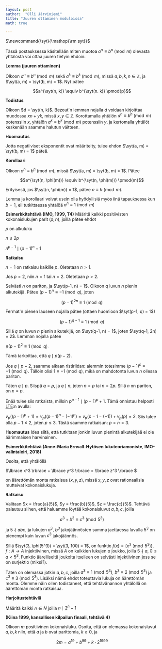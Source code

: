 ```yaml
---
layout: post
author:  "Olli Järviniemi"
title: "Juuren ottaminen moduloissa"
math: true

---
```


<div class="hidden">
$\newcommand{\syt}{\mathop{\rm syt}}$
</div>

Tässä postauksessa käsitellään miten muotoa $a^n \equiv b^n \pmod{m}$ olevasta yhtälöstä voi ottaa juuren tietyin ehdoin.


**Lemma (juuren ottaminen)**

Olkoon $a^n \equiv b^n \pmod{m}$ sekä $a^k \equiv b^k \pmod{m}$, missä $a, b, k, n \in \mathbb{Z}$, ja $\syt(a, m) = \syt(b, m) = 1$. Nyt pätee

$$a^{\syt(n, k)} \equiv b^{\syt(n. k)} \pmod{p}$$

**Todistus**

Olkoon $d = \syt(n, k)$. Bezout'n lemman nojalla $d$ voidaan kirjoittaa muodossa $xn + yk$, missä $x, y \in \mathbb{Z}$. Korottamalla yhtälön $a^n \equiv b^n \pmod{m}$ potenssiin $x$, yhtälön $a^k \equiv b^k \pmod{m}$ potenssiin $y$, ja kertomalla yhtälöt keskenään saamme halutun väitteen.

**Huomautus**

Jotta negatiiviset eksponentit ovat määritelty, tulee ehdon $\syt(a, m) = \syt(b, m) = 1$ päteä.

**Korollaari**

Olkoon $a^n \equiv b^n \pmod{m}$, missä $\syt(a, m) = \syt(b, m) = 1$. Pätee

$$a^{\syt(n, \phi(m))} \equiv b^{\syt(n, \phi(m))} \pmod{m}$$

Erityisesti, jos $\syt(n, \phi(m)) = 1$, pätee $a \equiv b \pmod{m}$.

Lemma ja korollaari voivat usein olla hyödyllisiä myös iinä tapauksessa kun $b = 1$, eli tutkittaessa yhtälöä $a^n \equiv 1 \pmod{m}$

**Esimerkkitehtävä (IMO, 1999, T4)**
Määritä kaikki positiivisten kokonaislukujen parit $(p, n)$, joilla pätee ehdot

$p$ on alkuluku

$n \le 2p$

$n^{p-1} \mid (p-1)^n + 1$

**Ratkaisu**

$n = 1$ on ratkaisu kaikille $p$. Oletetaan $n > 1$.

Jos $p = 2$, niin $n = 1$ tai $n = 2$. Oletetaan $p > 2$.

Selvästi $n$ on pariton, ja $\syt(p-1, n) = 1$. Olkoon $q$ luvun $n$ pienin alkutekijä.  Pätee
$(p-1)^n \equiv -1 \pmod{q}$, joten

$$(p-1)^{2n} \equiv 1 \pmod{q}$$

Fermat'n pienen lauseen nojalla pätee (ottaen huomioon $\syt(p-1, q) = 1$)

$$(p-1)^{q-1} \equiv 1 \pmod{q}$$

Sillä $q$ on luvun $n$ pienin alkutekijä, on $\syt(q-1, n) = 1$, joten $\syt(q-1, 2n) = 2$. Lemman nojalla pätee

$$(p-1)^2 \equiv 1 \pmod{q}$.

Tämä tarkoittaa, että $q \mid p(p-2)$.

Jos $q \mid p-2$, saamme aikaan ristiriidan: aiemmin totesimme $(p-1)^n \equiv -1 \pmod{q}$. Tällöin olisi $1 \equiv -1 \pmod{q}$, mikä on mahdotonta luvun $n$ ollessa pariton.

Täten $q \mid p$. Siispä $q = p$, ja $q \mid n$, joten $n = p$ tai $n = 2p$. Sillä $n$ on pariton, on $n = p$.

Enää tulee siis ratkaista, milloin $p^{p-1} \mid (p-1)^p + 1$. Tämä onnistuu helposti [LTE](http://s3.amazonaws.com/aops-cdn.artofproblemsolving.com/resources/articles/lifting-the-exponent.pdf):n avulla:

$v_p((p-1)^p + 1) = v_p((p-1)^p - (-1)^p) = v_p(p-1 - (-1))  + v_p(p) = 2$. Siis tulee olla $p - 1 \le 2$, joten $p \le 3$. Tästä saamme ratkaisun: $p = n = 3$.

**Huomautus** Idea siitä, että tutkitaan jonkin luvun pienintä alkutekijää ei ole äärimmäisen harvinainen.


**Esimerkkitehtävä (Anne-Maria Ernvall-Hytösen lukuteoriamoniste, IMO-valintaleiri, 2018)**

Osoita, että yhtälöllä

$\lbrace x^3 \rbrace + \lbrace y^3 \rbrace = \lbrace z^3 \rbrace $

on äärettömän monta ratkaisua $(x, y, z)$, missä $x, y, z$ ovat rationaalisia mutteivat kokonaislukuja.

**Ratkaisu**

Valitaan $x = \frac{a}{5}$, $y = \frac{b}{5}$, $z = \frac{c}{5}$. Tehtävä palautuu siihen, että haluamme löytää kokonaisluvut $a, b, c$, joilla

$$a^3 + b^3 \equiv c^3 \pmod{5^3}$$

ja $5 \nmid abc$, ja lukujen $a^3$, $b^3$ jakojäännösten summa jaettaessa luvulla $5^3$ on pienempi kuin luvun $c^3$ jakojäännös.

Sillä $\syt(3, \phi(5^3)) = \syt(3, 100) = 1$, on funktio $f(x) = (x^3 \pmod{5^3})$, $f : A \to A$ injektiivinen, missä $A$ on kaikkien lukujen $a$ joukko, joilla $5 \nmid a$, $0 \le a < 5^3$. Funktio äärelliseltä joukolta itselleen on selvästi injektiivinen joss se on surjektio (miksi?).

Täten on olemassa jotkin $a, b, c$, joilla $a^3 \equiv 1 \pmod{5^3}$, $b^3 \equiv 2 \pmod{5^3}$ ja $c^3 \equiv 3 \pmod{5^3}$. Lisäksi nämä ehdot toteuttavia lukuja on äärettömän monta. Olemme näin ollen todistaneet, että tehtävänannon yhtälöllä on äärettömän monta ratkaisua.


**Harjoitustehtäviä**

Määritä kaikki $n \in N$ joilla $n \mid 2^n - 1$

**(Kiina 1999, kansallisen kilpailun finaali, tehtävä 4)**

Olkoon $m$ positiivinen kokonaisluku. Osoita, että on olemassa kokonaisluvut $a, b, k$ niin, että $a$ ja $b$ ovat parittomia, $k \ge 0$, ja

$$2m = a^{19} + b^{99} + k \cdot 2^{1999}$$
